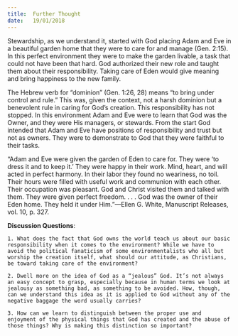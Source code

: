 ```yaml
---
title:  Further Thought
date:   19/01/2018
---
```


Stewardship, as we understand it, started with God placing Adam and Eve in a beautiful garden home that they were to care for and manage (Gen. 2:15). In this perfect environment they were to make the garden livable, a task that could not have been that hard. God authorized their new role and taught them about their responsibility. Taking care of Eden would give meaning and bring happiness to the new family. 

The Hebrew verb for “dominion” (Gen. 1:26, 28) means “to bring under control and rule.” This was, given the context, not a harsh dominion but a benevolent rule in caring for God’s creation. This responsibility has not stopped. In this environment Adam and Eve were to learn that God was the Owner, and they were His managers, or stewards. From the start God intended that Adam and Eve have positions of responsibility and trust but not as owners. They were to demonstrate to God that they were faithful to their tasks.

“Adam and Eve were given the garden of Eden to care for. They were ‘to dress it and to keep it.’ They were happy in their work. Mind, heart, and will acted in perfect harmony. In their labor they found no weariness, no toil. Their hours were filled with useful work and communion with each other. Their occupation was pleasant. God and Christ visited them and talked with them. They were given perfect freedom. . . . God was the owner of their Eden home. They held it under Him.”—Ellen G. White, Manuscript Releases, vol. 10, p. 327. 
	
**Discussion Questions**: 

`1. What does the fact that God owns the world teach us about our basic responsibility when it comes to the environment? While we have to avoid the political fanaticism of some environmentalists who all but worship the creation itself, what should our attitude, as Christians, be toward taking care of the environment?`

`2. Dwell more on the idea of God as a “jealous” God. It’s not always an easy concept to grasp, especially because in human terms we look at jealousy as something bad, as something to be avoided. How, though, can we understand this idea as it is applied to God without any of the negative baggage the word usually carries?` 

`3. How can we learn to distinguish between the proper use and enjoyment of the physical things that God has created and the abuse of those things? Why is making this distinction so important?`